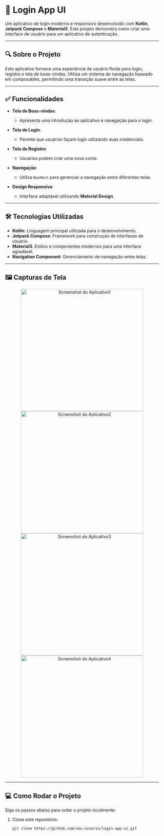 # 📱 Login App UI

Um aplicativo de login moderno e responsivo desenvolvido com **Kotlin**, **Jetpack Compose** e **Material3**. Este projeto demonstra como criar uma interface de usuário para um aplicativo de autenticação.

---

## 🔍 Sobre o Projeto

Este aplicativo fornece uma experiência de usuário fluida para login, registro e tela de boas-vindas. Utiliza um sistema de navegação baseado em composables, permitindo uma transição suave entre as telas.

---

## ✅ Funcionalidades

- **Tela de Boas-vindas**:
  - Apresenta uma introdução ao aplicativo e navegação para o login.

- **Tela de Login**:
  - Permite que usuários façam login utilizando suas credenciais.

- **Tela de Registro**:
  - Usuários podem criar uma nova conta.

- **Navegação**:
  - Utiliza `NavHost` para gerenciar a navegação entre diferentes telas.

- **Design Responsivo**:
  - Interface adaptável utilizando **Material Design**.

---

## 🛠️ Tecnologias Utilizadas

- **Kotlin**: Linguagem principal utilizada para o desenvolvimento.
- **Jetpack Compose**: Framework para construção de interfaces de usuário.
- **Material3**: Estilos e componentes modernos para uma interface agradável.
- **Navigation Component**: Gerenciamento de navegação entre telas.

---

## 🖼️ Capturas de Tela

<p align="center">
  <img src="https://github.com/user-attachments/assets/5868994d-97eb-4d8a-ac9f-ed540ef3ab14" alt="Screenshot do Aplicativo1" width="400"/>
  <img src="https://github.com/user-attachments/assets/74f52eed-86d1-46cd-91d1-87b82acf8949" alt="Screenshot do Aplicativo2" width="400"/>
  <img src="https://github.com/user-attachments/assets/7e25d7f7-db30-4fae-af21-fcd053e5a0a3" alt="Screenshot do Aplicativo3" width="400"/>
  <img src="https://github.com/user-attachments/assets/48cdaeaa-35ad-4b7f-9d65-125fdede5fb9" alt="Screenshot do Aplicativo4" width="400"/>
  



</p>

---

## 💻 Como Rodar o Projeto

Siga os passos abaixo para rodar o projeto localmente:

1. Clone este repositório:
   ```bash
   git clone https://github.com/seu-usuario/login-app-ui.git

